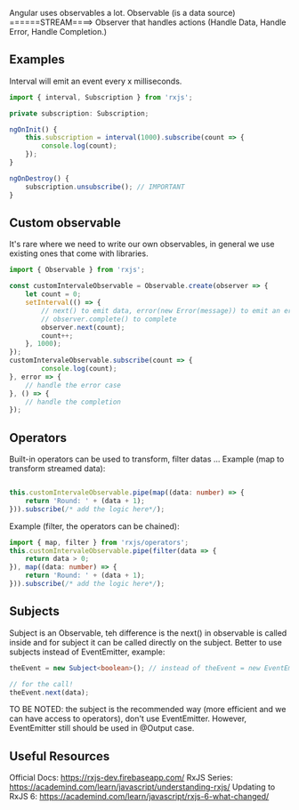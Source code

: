 Angular uses observables a lot.
Observable (is a data source) ======STREAM====> Observer that handles actions (Handle Data, Handle Error, Handle Completion.)
## Examples
Interval will emit an event every x milliseconds.
```typescript
import { interval, Subscription } from 'rxjs';

private subscription: Subscription;

ngOnInit() {
    this.subscription = interval(1000).subscribe(count => {
        console.log(count);
    });
}

ngOnDestroy() {
    subscription.unsubscribe(); // IMPORTANT
}
```
## Custom observable
It's rare where we need to write our own observables, in general we use existing ones that come with libraries.
```typescript
import { Observable } from 'rxjs';

const customIntervaleObservable = Observable.create(observer => {
    let count = 0;
    setInterval(() => {
        // next() to emit data, error(new Error(message)) to emit an error and cancels the observable, 
        // observer.complete() to complete
        observer.next(count);
        count++;
    }, 1000);
});
customIntervaleObservable.subscribe(count => {
        console.log(count);
}, error => {
    // handle the error case
}, () => {
    // handle the completion
});
```
## Operators
Built-in operators can be used to transform, filter datas ...
Example (map to transform streamed data):
```typescript

this.customIntervaleObservable.pipe(map((data: number) => {
    return 'Round: ' + (data + 1);
})).subscribe(/* add the logic here*/);
```
Example (filter, the operators can be chained):
```typescript
import { map, filter } from 'rxjs/operators';
this.customIntervaleObservable.pipe(filter(data => {
    return data > 0;
}), map((data: number) => {
    return 'Round: ' + (data + 1);
})).subscribe(/* add the logic here*/);
```
## Subjects
Subject is an Observable, teh difference is the next() in observable is called inside and for subject it can be called directly on the subject.
Better to use subjects instead of EventEmitter, example:
```typescript
theEvent = new Subject<boolean>(); // instead of theEvent = new EventEmitter<boolean>();

// for the call!
theEvent.next(data);
```
TO BE NOTED: the subject is the recommended way (more efficient and we can have access to operators), don't use EventEmitter. 
However, EventEmitter still should be used in @Output case.

## Useful Resources
Official Docs: https://rxjs-dev.firebaseapp.com/
RxJS Series: https://academind.com/learn/javascript/understanding-rxjs/
Updating to RxJS 6: https://academind.com/learn/javascript/rxjs-6-what-changed/